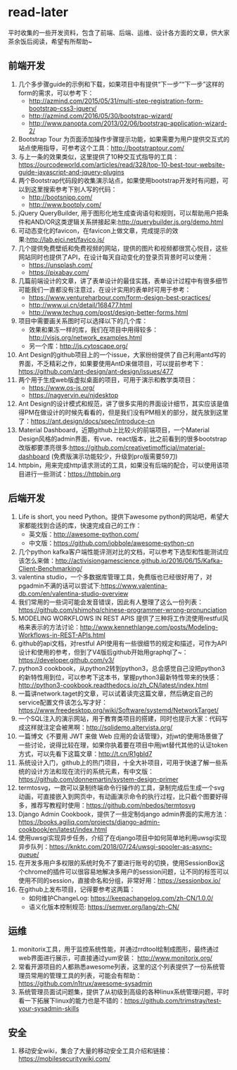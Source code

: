 # read-later
平时收集的一些开发资料，包含了前端、后端、运维、设计各方面的文章，供大家茶余饭后阅读，希望有所帮助~

## 前端开发

1. 几个多步骤guide的示例和下载，如果项目中有提供“下一步”“下一步”这样的form的需求，可以参考下：	* <http://azmind.com/2015/05/31/multi-step-registration-form-bootstrap-css3-jquery/>	* <http://azmind.com/2016/05/30/bootstrap-wizard/>
	* <http://www.panopta.com/2013/02/06/bootstrap-application-wizard-2/>
2. Bootstrap Tour 为页面添加操作步骤提示功能，如果需要为用户提供交互式的站点使用指导，可参考这个工具：<http://bootstraptour.com/>
3. 与上一条的效果类似，这里提供了10种交互式指导的工具：<https://ourcodeworld.com/articles/read/328/top-10-best-tour-website-guide-javascript-and-jquery-plugins>
4. 两个Bootstrap代码段的收集演示站点，如果使用bootstrap开发时有问题，可以到这里搜索参考下别人写的代码：	* <http://bootsnipp.com/> 	* <http://www.bootply.com/>
5. jQuery QueryBuilder, 用于图形化地生成查询语句和规则，可以帮助用户把条件和AND/OR这类逻辑关系拼接起来:<http://querybuilder.js.org/demo.html>
6. 可动态变化的favicon，在favicon上做文章，完成提示的效果:<http://lab.ejci.net/favico.js/>
7. 几个提供免费壁纸和免费视频的网站，提供的图片和视频都很赏心悦目，这些网站同时也提供了API，在设计每天自动变化的登录页背景时可以使用：
	* <https://unsplash.com/>
	* <https://pixabay.com/>	
8. 几篇前端设计的文章，讲了表单设计的最佳实践，表单设计过程中有很多细节可能我们一直都没有注意过，在设计实用的表单时可用于参考：
	* <https://www.ventureharbour.com/form-design-best-practices/>
	* <http://www.ui.cn/detail/168477.html>
	* <http://www.techug.com/post/design-better-forms.html>
9. 项目中需要画关系图时可以选择以下的几个库：
	* 效果和果冻一样的库，我们在项目中用得较多：<http://visjs.org/network_examples.html>
	* 另一个库：<http://js.cytoscape.org/>
10. Ant Design的github项目上的一个issue，大家纷纷提供了自己利用antd写的界面，不乏精彩之作，如果要使用AntD来做项目，可以提前参考下：<https://github.com/ant-design/ant-design/issues/477>
11. 两个用于生成web版虚拟桌面的项目，可用于演示和教学类项目：
	* <https://www.os-js.org/>
	* <https://nagyervin.eu/njdesktop>
12. Ant Design的设计模式和规范，讲了很多实用的界面设计细节，其实应该是值得PM在做设计的时候先看看的，但是我们没有PM相关的部分，就先放到这里了：<https://ant.design/docs/spec/introduce-cn>
13. Material Dashboard，近期github上比较火的前端项目，一个Material Design风格的admin界面，有vue、react版本，比之前看到的很多bootstrap改版都要漂亮很多:<https://github.com/creativetimofficial/material-dashboard> (免费版演示功能较少，升级到pro版需要59刀)
14. httpbin，用来完成http请求测试的工具，如果没有后端的配合，可以使用该项目进行一些测试：<https://httpbin.org>


## 后端开发

1. Life is short, you need Python。提供下awesome python的网站吧，希望大家都能找到合适的库，快速完成自己的工作：	* 英文版：<http://awesome-python.com/> 	* 中文版：<https://github.com/jobbole/awesome-python-cn>
2. 几个python kafka客户端性能评测对比的文档，可以参考下选型和性能测试应该怎么来做：<http://activisiongamescience.github.io/2016/06/15/Kafka-Client-Benchmarking/>
3. valentina studio，一个多数据库管理工具，免费版也已经很好用了，对pgadmin不满的话可以尝试下:<https://www.valentina-db.com/en/valentina-studio-overview>
4. 我们常用的一些词可能会发音错误，因此有人整理了这么一份列表：<https://github.com/shimohq/chinese-programmer-wrong-pronunciation>
5. MODELING WORKFLOWS IN REST APIS 提供了三种将工作流使用restful风格来表示的方法讨论：<http://www.kennethlange.com/posts/Modeling-Workflows-in-REST-APIs.html>
6. github的api文档，对restful API使用有一些很细节的规定和描述，可作为API设计和使用的参考，但到了V4版后github开始用graphql了~：<https://developer.github.com/v3/>
7. python3 cookbook，从python2转到python3，总会感觉自己没把python3的新特性用到位，可以参考下这本书，掌握python3最新特性带来的快感：<http://python3-cookbook.readthedocs.io/zh_CN/latest/index.html>
8. 一篇讲network.taget的文章，可以试着读完这篇文章，然后确定自己的service配置文件该怎么写才好：<https://www.freedesktop.org/wiki/Software/systemd/NetworkTarget/>
9. 一个SQL注入的演示网站，用于教育类项目的搭建，同时也提示大家：代码写成这样就注定会被黑啊：<http://sqlidemo.altervista.org/>
10. 一篇博文《不要用 JWT 来做 Web 应用的会话管理》，对jwt的使用场景做了一些讨论，说得比较在理，如果你执着要在项目中用jwt替代其他的认证token方式，可以先看下这篇文章：<http://t.cn/R1gbld7>
11. 系统设计入门，github上的热门项目，十全大补项目，可用于快速了解一些系统的设计方法和现在流行的系统元素，有中文版：<https://github.com/donnemartin/system-design-primer>
12. termtosvg，一款可以录制终端命令行操作的工具，录制完成后生成一个svg动画，可直接嵌入到网页中，有动画演示命令的执行过程，比只截个图要好得多，推荐写教程时使用：<https://github.com/nbedos/termtosvg>
13. Django Admin Cookbook，提供了一些定制django admin界面的实用方法：<https://books.agiliq.com/projects/django-admin-cookbook/en/latest/index.html>
14. 使用uwsgi实现异步任务，介绍了在django项目中如何简单地利用uwsgi实现异步队列：<https://knktc.com/2018/07/24/uwsgi-spooler-as-async-queue/>
15. 在开发多用户多权限的系统时免不了要进行账号的切换，使用SessionBox这个chrome的插件可以很容易地解决多用户的session问题，让不同的标签可以使用不同的session，直接命名和分组，非常好用：<https://sessionbox.io/>
16. 在github上发布项目，记得要参考这两篇：
	* 如何维护ChangeLog: <https://keepachangelog.com/zh-CN/1.0.0/> 
	* 语义化版本控制规范: <https://semver.org/lang/zh-CN/> 

## 运维
1. monitorix工具，用于监控系统性能，并通过rrdtool绘制成图形，最终通过web界面进行展示，可直接通过yum安装： <http://www.monitorix.org/>
2. 常看开源项目的人都熟悉awesome列表，这里的这个列表提供了一份系统管理员常用的管理工具的列表，可能会有帮助：<https://github.com/n1trux/awesome-sysadmin>
3. 系统管理员面试问题集，提供了从初级到高级的各种linux系统管理问题，平时看一下拓展下linux的能力也是不错的：<https://github.com/trimstray/test-your-sysadmin-skills>


## 安全
1. 移动安全wiki，集合了大量的移动安全工具介绍和链接：<https://mobilesecuritywiki.com/>
